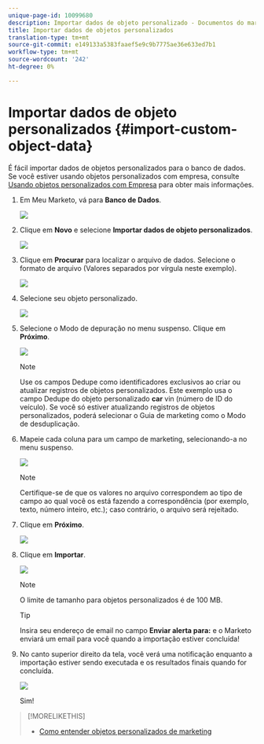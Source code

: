 ```yaml
---
unique-page-id: 10099680
description: Importar dados de objeto personalizado - Documentos do marketing - Documentação do produto
title: Importar dados de objetos personalizados
translation-type: tm+mt
source-git-commit: e149133a5383faaef5e9c9b7775ae36e633ed7b1
workflow-type: tm+mt
source-wordcount: '242'
ht-degree: 0%

---
```



# Importar dados de objeto personalizados {#import-custom-object-data}

É fácil importar dados de objetos personalizados para o banco de dados. Se você estiver usando objetos personalizados com empresa, consulte [Usando objetos personalizados com Empresa](http://docs.marketo.com/display/DOCS/Understanding+Marketo+Custom+Objects#UnderstandingMarketoCustomObjects-customcompanyUsingCustomObjectswithCompanies) para obter mais informações.

1. Em Meu Marketo, vá para **Banco de Dados**.

   ![](assets/db-1.png)

1. Clique em **Novo** e selecione **Importar dados de objeto personalizados**.

   ![](assets/image2016-4-7-10-6-54.png)

1. Clique em **Procurar** para localizar o arquivo de dados. Selecione o formato de arquivo (Valores separados por vírgula neste exemplo).

   ![](assets/image2016-4-13-14-3a21-3a53.png)

1. Selecione seu objeto personalizado.

   ![](assets/image2016-4-13-14-3a24-3a54.png)

1. Selecione o Modo de depuração no menu suspenso. Clique em **Próximo**.

   ![](assets/image2016-4-13-14-3a28-3a7.png)

   >[!NOTE]
   >
   >Use os campos Dedupe como identificadores exclusivos ao criar ou atualizar registros de objetos personalizados. Este exemplo usa o campo Dedupe do objeto personalizado **car** vin (número de ID do veículo). Se você só estiver atualizando registros de objetos personalizados, poderá selecionar o Guia de marketing como o Modo de desduplicação.

1. Mapeie cada coluna para um campo de marketing, selecionando-a no menu suspenso.

   ![](assets/image2016-4-13-14-3a36-3a57.png)

   >[!NOTE]
   >
   >Certifique-se de que os valores no arquivo correspondem ao tipo de campo ao qual você os está fazendo a correspondência (por exemplo, texto, número inteiro, etc.); caso contrário, o arquivo será rejeitado.

1. Clique em **Próximo**.

   ![](assets/image2016-4-13-14-3a38-3a41.png)

1. Clique em **Importar**.

   ![](assets/image2016-4-7-13-3a15-3a9.png)

   >[!NOTE]
   >
   >O limite de tamanho para objetos personalizados é de 100 MB.

   >[!TIP]
   >
   >Insira seu endereço de email no campo **Enviar alerta para:** e o Marketo enviará um email para você quando a importação estiver concluída!

1. No canto superior direito da tela, você verá uma notificação enquanto a importação estiver sendo executada e os resultados finais quando for concluída.

   ![](assets/image2016-4-13-14-3a41-3a1.png)

   Sim!

>[!MORELIKETHIS]
>
>* [Como entender objetos personalizados de marketing](understanding-marketo-custom-objects.md)

>



